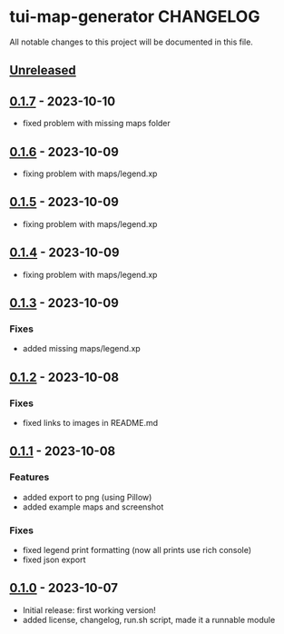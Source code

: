 # tui-map-generator CHANGELOG

All notable changes to this project will be documented in this file.

## [Unreleased]

## [0.1.7] - 2023-10-10

- fixed problem with missing maps folder

## [0.1.6] - 2023-10-09

- fixing problem with maps/legend.xp

## [0.1.5] - 2023-10-09

- fixing problem with maps/legend.xp

## [0.1.4] - 2023-10-09

- fixing problem with maps/legend.xp

## [0.1.3] - 2023-10-09

### Fixes

- added missing maps/legend.xp

## [0.1.2] - 2023-10-08

### Fixes

- fixed links to images in README.md

## [0.1.1] - 2023-10-08

### Features

- added export to png (using Pillow)
- added example maps and screenshot

### Fixes

- fixed legend print formatting (now all prints use rich console)
- fixed json export

## [0.1.0] - 2023-10-07

- Initial release: first working version!
- added license, changelog, run.sh script, made it a runnable module

[Unreleased]: https://github.com/tconbeer/textual-textarea/compare/0.2.0...HEAD

[0.1.7]: https://github.com/HubertReX/tui-map-generator/compare/0.1.6...0.1.7

[0.1.6]: https://github.com/HubertReX/tui-map-generator/compare/0.1.5...0.1.6

[0.1.5]: https://github.com/HubertReX/tui-map-generator/compare/0.1.4...0.1.5

[0.1.4]: https://github.com/HubertReX/tui-map-generator/compare/0.1.3...0.1.4

[0.1.3]: https://github.com/HubertReX/tui-map-generator/compare/0.1.2...0.1.3

[0.1.2]: https://github.com/HubertReX/tui-map-generator/compare/0.1.1...0.1.2

[0.1.1]: https://github.com/HubertReX/tui-map-generator/compare/0.1.0...0.1.1

[0.1.0]: https://github.com/HubertReX/tui-map-generator/compare/88869abc26fa527a1688e9f7526572d846c39d22...0.1.0
